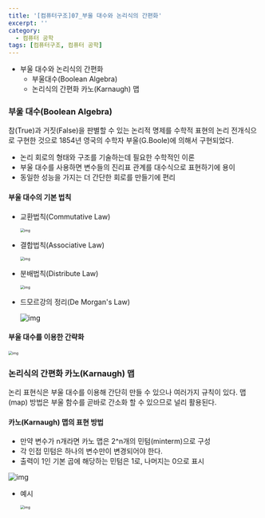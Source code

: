 ```yaml
---
title: '[컴퓨터구조]07_부울 대수와 논리식의 간편화'
excerpt: ''
category:
  - 컴퓨터 공학
tags: [컴퓨터구조, 컴퓨터 공학]
---
```


- 부울 대수와 논리식의 간편화
  - 부울대수(Boolean Algebra)
  - 논리식의 간편화 카노(Karnaugh) 맵

### 부울 대수(Boolean Algebra)

참(True)과 거짓(False)을 판별할 수 있는 논리적 명제를 수학적 표현의 논리 전개식으로 구현한 것으로 1854년 영국의 수학자 부울(G.Boole)에 의해서 구현되었다.

- 논리 회로의 형태와 구조를 기술하는데 필요한 수학적인 이론
- 부울 대수를 사용하면 변수들의 진리표 관계를 대수식으로 표현하기에 용이
- 동일한 성능을 가지는 더 간단한 회로를 만들기에 편리

#### 부울 대수의 기본 법칙

- 교환법칙(Commutative Law)

  <img src="https://media.vlpt.us/images/underlier12/post/2f75afaa-e933-46a8-8999-8ed8a5ceacac/image.png" alt="img" style="zoom: 50%;" />

- 결합법칙(Associative Law)

  <img src="https://media.vlpt.us/images/underlier12/post/148cace5-689e-4dec-8861-28d64d1cd2be/image.png" alt="img" style="zoom:50%;" />

- 분배법칙(Distribute Law)

  <img src="https://media.vlpt.us/images/underlier12/post/81098789-8a2c-4cd2-8441-7893cfb69461/image.png" alt="img" style="zoom:50%;" />

- 드모르강의 정리(De Morgan's Law)

  ![img](https://media.vlpt.us/images/underlier12/post/a1035e66-13ab-4844-9c70-9bbe1c1a4a5f/image.png)

#### 부울 대수를 이용한 간략화

<img src="https://media.vlpt.us/images/underlier12/post/307ad5d1-dc85-49a6-b5ef-c5882d55283b/image.png" alt="img" style="zoom:50%;" />

### 논리식의 간편화 카노(Karnaugh) 맵

논리 표현식은 부울 대수를 이용해 간단히 만들 수 있으나 여러가지 규칙이 있다. 맵(map) 방법은 부울 함수를 곧바로 간소화 할 수 있으므로 널리 활용된다.

#### 카노(Karnaugh) 맵의 표현 방법

- 만약 변수가 n개라면 카노 맵은 2^n개의 민텀(minterm)으로 구성
- 각 인접 민텀은 하나의 변수만이 변경되어야 한다.
- 출력이 1인 기본 곱에 해당하는 민텀은 1로, 나머지는 0으로 표시

![img](https://media.vlpt.us/images/underlier12/post/b4181f8e-59f5-45d3-bd35-5698b98048fb/image.png)

- 예시

  <img src="https://media.vlpt.us/images/underlier12/post/16001c8e-7634-404d-a928-49d623773cbe/image.png" alt="img" style="zoom:50%;" />
